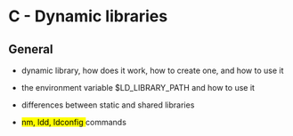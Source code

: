 # C - Dynamic libraries

## General

- dynamic library, how does it work, how to create one, and how to use it

- the environment variable $LD_LIBRARY_PATH and how to use it

- differences between static and shared libraries

- <mark> nm, ldd, ldconfig </mark> commands

